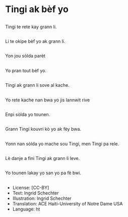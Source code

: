# Tingi ak bèf yo

##
Tingi te rete kay grann li.

##
Li te okipe bèf yo ak grann li.

##
Yon jou sòlda parèt

##
Yo pran tout bèf yo.

##
Tingi ak grann li sove al kache.

##
Yo rete kache nan bwa yo jis lannwit rive

##
Enpi sòlda yo tounen.

##
Grann Tingi kouvri kò yo ak fèy bwa.

##
Yonn nan sòlda yo mache sou Tingi, men Tingi pa rele.

##
Lè danje a fini Tingi ak grann li leve.

##
Yo tounen lakay yo san yo pa fè bwi.

##
* License: [CC-BY]
* Text: Ingrid Schechter
* Illustration: Ingrid Schechter
* Translation: ACE Haiti-University of Notre Dame USA
* Language: ht
